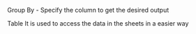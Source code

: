 Group By -
Specify the column to get the desired output


Table 
It is used to access the data in the sheets in a easier way 


